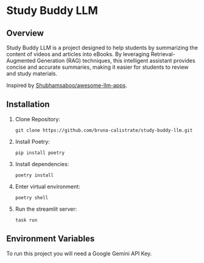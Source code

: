 # Study Buddy LLM

## Overview
Study Buddy LLM is a project designed to help students by summarizing the content of videos and articles into eBooks. By leveraging Retrieval-Augmented Generation (RAG) techniques, this intelligent assistant provides concise and accurate summaries, making it easier for students to review and study materials.

Inspired by [Shubhamsaboo/awesome-llm-apps](https://github.com/Shubhamsaboo/awesome-llm-apps/tree/main).

## Installation

1. Clone Repository:
    ```
    git clone https://github.com/bruna-calistrate/study-buddy-llm.git
    ```

2. Install Poetry:
    ```
    pip install poetry
    ```
3. Install dependencies:
   ```
   poetry install
   ```

4. Enter virtual environment:
   ```
   poetry shell
   ```
5. Run the streamlit server:
   ```
   task run
   ```

## Environment Variables

To run this project you will need a Google Gemini API Key.